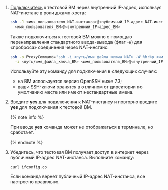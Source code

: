 1. [Подключитесь](../../../compute/operations/vm-connect/ssh.md#vm-connect) к тестовой ВМ через внутренний IP-адрес, используя NAT-инстанс в роли джамп-хоста:

    ```bash
    ssh -J <имя_пользователя_NAT-инстанса>@<публичный_IP-адрес_NAT-инстанса> \
      <имя_пользователя_ВМ>@<внутренний_IP-адрес_ВМ>
    ```

    Также подключиться к тестовой ВМ можно с помощью перенаправления стандартного ввода-вывода (флаг `-W`) для «проброса» соединения через NAT-инстанс:

    ```bash
    ssh -o ProxyCommand="ssh -i <путь/имя_файла_ключа_NAT> -W %h:%p <имя_пользователя_NAT>@<публичный_IP-адрес_NAT>" \
      -i <путь/имя_файла_ключа_ВМ> <имя_пользователя_ВМ>@<внутренний_IP-адрес_ВМ>
    ```

    Используйте эту команду для подключения в следующих случаях:

    * на ВМ используется версия OpenSSH ниже 7.3;
    * ваши SSH-ключи хранятся в отличном от директории по умолчанию месте или имеют нестандартные имена.

1. Введите **yes** для подключения к NAT-инстансу и повторно введите **yes** для подключения к тестовой ВМ.

    {% note info %}

    При вводе **yes** команда может не отображаться в терминале, но сработает.

    {% endnote %}

1. Убедитесь, что тестовая ВМ получает доступ в интернет через публичный IP-адрес NAT-инстанса. Выполните команду:

    ```bash
    curl ifconfig.co
    ```

    Если команда вернет публичный IP-адрес NAT-инстанса, все настроено правильно.